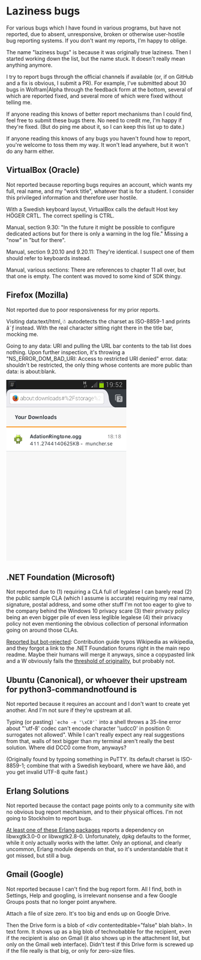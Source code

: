 Laziness bugs
=============

For various bugs which I have found in various programs, but have not reported, due to absent,
unresponsive, broken or otherwise user-hostile bug reporting systems. If you don't want my reports,
I'm happy to oblige.

The name "laziness bugs" is because it was originally true laziness. Then I started working down the
list, but the name stuck. It doesn't really mean anything anymore.

I try to report bugs through the official channels if available (or, if on GitHub and a fix is
obvious, I submit a PR). For example, I've submitted about 30 bugs in Wolfram|Alpha through the
feedback form at the bottom, several of which are reported fixed, and several more of which were
fixed without telling me.

If anyone reading this knows of better report mechanisms than I could find, feel free to submit
these bugs there. No need to credit me, I'm happy if they're fixed. (But do ping me about it, so I
can keep this list up to date.)

If anyone reading this knows of any bugs you haven't found how to report, you're welcome to toss
them my way. It won't lead anywhere, but it won't do any harm either.

VirtualBox (Oracle)
-------------------

Not reported because reporting bugs requires an account, which wants my full, real name, and my
"work title", whatever that is for a student. I consider this privileged information and therefore
user hostile.

With a Swedish keyboard layout, VirtualBox calls the default Host key HÖGER CRTL. The correct
spelling is CTRL.

Manual, section 9.30: "In the future it might be possible to configure dedicated actions but for
there is only a warning in the log file." Missing a "now" in "but for there".

Manual, section 9.20.10 and 9.20.11: They're identical. I suspect one of them should refer to
keyboards instead.

Manual, various sections: There are references to chapter 11 all over, but that one is empty. The
content was moved to some kind of SDK thingy.

Firefox (Mozilla)
-----------------

Not reported due to poor responsiveness for my prior reports.

Visiting data:text/html,☃ autodetects the charset as ISO-8859-1 and prints â˜ƒ instead. With the
real character sitting right there in the title bar, mocking me.

Going to any data: URI and pulling the URL bar contents to the tab list does nothing. Upon further
inspection, it's throwing a "NS_ERROR_DOM_BAD_URI: Access to restricted URI denied" error. data:
shouldn't be restricted, the only thing whose contents are more public than data: is about:blank.

![Downloaded file: 411.2744140625KB](https://github.com/Alcaro/misctoys/blob/master/firefoxbug.png)

.NET Foundation (Microsoft)
---------------------------

Not reported due to (1) requiring a CLA full of legalese I can barely read (2) the public sample CLA
(which I assume is accurate) requiring my real name, signature, postal address, and some other stuff
I'm not too eager to give to the company behind the Windows 10 privacy scare (3) their privacy
policy being an even bigger pile of even less leglible legalese (4) their privacy policy not even
mentioning the obvious collection of personal information going on around those CLAs.

[Reported but bot-rejected](https://github.com/dotnet/coreclr/pull/1644): Contribution guide typos
Wikipedia as wikipedia, and they forgot a link to the .NET Foundation forums right in the main repo
readme. Maybe their humans will merge it anyways, since a copypasted link and a W obviously fails
the [threshold of originality](https://en.wikipedia.org/wiki/Threshold_of_originality), but probably
not.

Ubuntu (Canonical), or whoever their upstream for python3-commandnotfound is
----------------------------------------------------------------------------

Not reported because it requires an account and I don't want to create yet another. And I'm not sure
if they're upstream at all.

Typing (or pasting) ``` `echo -e '\xC0'` ``` into a shell throws a 35-line error about "'utf-8'
codec can't encode character '\udcc0' in position 0: surrogates not allowed". While I can't really
expect any real suggestions from that, walls of text bigger than my terminal aren't really the best
solution. Where did DCC0 come from, anyways?

(Originally found by typoing something in PuTTY. Its default charset is ISO-8859-1; combine that
with a Swedish keyboard, where we have åäö, and you get invalid UTF-8 quite fast.)

Erlang Solutions
----------------

Not reported because the contact page points only to a community site with no obvious bug report
mechanism, and to their physical offices. I'm not going to Stockholm to report bugs.

[At least one of these Erlang packages](https://www.erlang-solutions.com/downloads/download-erlang-otp)
reports a dependency on libwxgtk3.0-0 or libwxgtk2.8-0. Unfortunately, dpkg defaults to the former,
while it only actually works with the latter. Only an optional, and clearly uncommon,
Erlang module depends on that, so it's understandable that it got missed, but still a bug.

Gmail (Google)
--------------

Not reported because I can't find the bug report form. All I find, both in Settings, Help and
googling, is irrelevant nonsense and a few Google Groups posts that no longer point anywhere.

Attach a file of size zero. It's too big and ends up on Google Drive.

Then the Drive form is a blob of \<div contenteditable="false" blah blah>. In text form. It shows up
as a big blob of technobabble for the recipient, even if the recipient is also on Gmail (it also
shows up in the attachment list, but only on the Gmail web interface). Didn't test if this Drive
form is screwed up if the file really is that big, or only for zero-size files.

